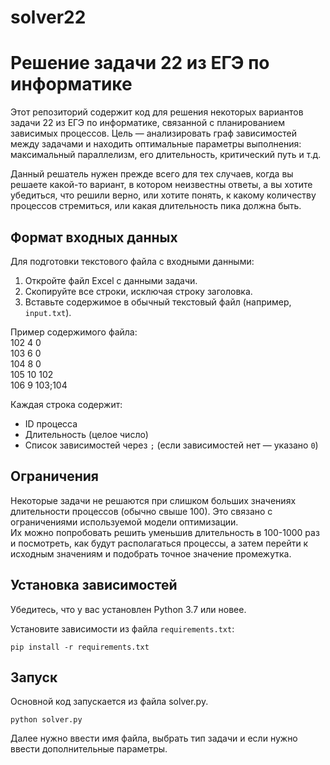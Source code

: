 # solver22
# Решение задачи 22 из ЕГЭ по информатике

Этот репозиторий содержит код для решения некоторых вариантов задачи 22 из ЕГЭ по информатике, связанной с планированием зависимых процессов. Цель — анализировать граф зависимостей между задачами и находить оптимальные параметры выполнения: максимальный параллелизм, его длительность, критический путь и т.д.  

Данный решатель нужен прежде всего для тех случаев, когда вы решаете какой-то вариант, в котором неизвестны ответы, а вы хотите убедиться, что решили верно, или хотите понять, к какому количеству процессов стремиться, или какая длительность пика должна быть.



## Формат входных данных

Для подготовки текстового файла с входными данными:

1. Откройте файл Excel с данными задачи.
2. Скопируйте все строки, исключая строку заголовка.
3. Вставьте содержимое в обычный текстовый файл (например, `input.txt`).

Пример содержимого файла:   
102	4	0  
103	6	0  
104	8	0  
105	10	102  
106	9	103;104  

Каждая строка содержит:
- ID процесса
- Длительность (целое число)
- Список зависимостей через `;` (если зависимостей нет — указано `0`)

## Ограничения

Некоторые задачи не решаются при слишком больших значениях длительности процессов (обычно свыше 100). Это связано с ограничениями используемой модели оптимизации.   
Их можно попробовать решить уменьшив длительность в 100-1000 раз и посмотреть, как будут располагаться процессы, а затем перейти к исходным значениям и подобрать точное значение промежутка.

## Установка зависимостей

Убедитесь, что у вас установлен Python 3.7 или новее.

Установите зависимости из файла `requirements.txt`:

```
pip install -r requirements.txt
```
## Запуск    
Основной код запускается из файла solver.py.
```
python solver.py
```
Далее нужно ввести имя файла, выбрать тип задачи и если нужно ввести дополнительные параметры.



